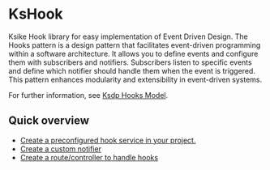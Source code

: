 # KsHook
Ksike Hook library for easy implementation of Event Driven Design. The Hooks pattern is a design pattern that facilitates event-driven programming within a software architecture. It allows you to define events and configure them with subscribers and notifiers. Subscribers listen to specific events and define which notifier should handle them when the event is triggered. This pattern enhances modularity and extensibility in event-driven systems.

For further information, see  [Ksdp Hooks Model](https://github.com/ameksike/ksdp/blob/HEAD/doc/integration.hook.md).

## Quick overview
- [Create a preconfigured hook service in your project.](doc/create.service.md)
- [Create a custom notifier ](doc/create.service.md)
- [Create a route/controller to handle hooks](create.controllers.md)